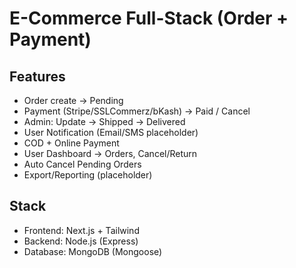 
# E-Commerce Full-Stack (Order + Payment)

## Features
- Order create → Pending
- Payment (Stripe/SSLCommerz/bKash) → Paid / Cancel
- Admin: Update → Shipped → Delivered
- User Notification (Email/SMS placeholder)
- COD + Online Payment
- User Dashboard → Orders, Cancel/Return
- Auto Cancel Pending Orders
- Export/Reporting (placeholder)

## Stack
- Frontend: Next.js + Tailwind
- Backend: Node.js (Express)
- Database: MongoDB (Mongoose)

